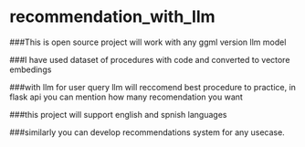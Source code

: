 # recommendation_with_llm

###This is open source project will work with any ggml version llm model

###I have used dataset of procedures with code and converted to vectore embedings

###with llm for user query llm will reccomend best procedure to practice, in flask api you can mention how many recomendation you want

###this project will support english and spnish languages

###similarly you can develop recommendations system for any usecase.
